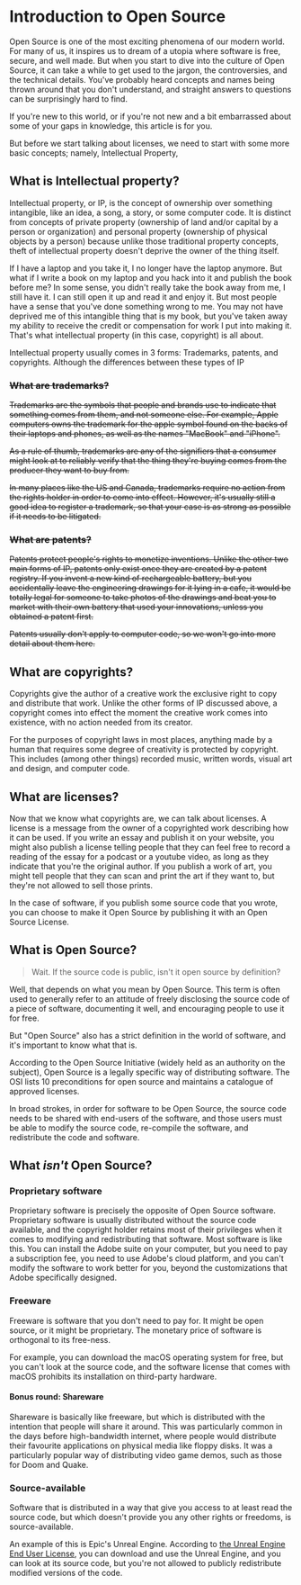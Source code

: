 # Introduction to Open Source

Open Source is one of the most exciting phenomena of our modern world. For many of us, it inspires us to dream of a utopia where software is free, secure, and well made. But when you start to dive into the culture of Open Source, it can take a while to get used to the jargon, the controversies, and the technical details. You've probably heard concepts and names being thrown around that you don't understand, and straight answers to questions can be surprisingly hard to find.

If you're new to this world, or if you're not new and a bit embarrassed about some of your gaps in knowledge, this article is for you.

But before we start talking about licenses, we need to start with some more basic concepts; namely, Intellectual Property, 

## What is Intellectual property?

Intellectual property, or IP, is the concept of ownership over something intangible, like an idea, a song, a story, or some computer code. It is distinct from concepts of private property (ownership of land and/or capital by a person or organization) and personal property (ownership of physical objects by a person) because unlike those traditional property concepts, theft of intellectual property doesn't deprive the owner of the thing itself. 

If I have a laptop and you take it, I no longer have the laptop anymore. But what if I write a book on my laptop and you hack into it and publish the book before me? In some sense, you didn't really take the book away from me, I still have it. I can still open it up and read it and enjoy it. But most people have a sense that you've done something wrong to me. You may not have deprived me of this intangible thing that is my book, but you've taken away my ability to receive the credit or compensation for work I put into making it. That's what intellectual property (in this case, copyright) is all about.

Intellectual property usually comes in 3 forms: Trademarks, patents, and copyrights. Although the differences between these types of IP

### ~~What are trademarks?~~

~~Trademarks are the symbols that people and brands use to indicate that something comes from them, and not someone else. For example, Apple computers owns the trademark for the apple symbol found on the backs of their laptops and phones, as well as the names "MacBook" and "iPhone".~~

~~As a rule of thumb, trademarks are any of the signifiers that a consumer might look at to reliably verify that the thing they're buying comes from the producer they want to buy from.~~ 

~~In many places like the US and Canada, trademarks require no action from the rights holder in order to come into effect. However, it's usually still a good idea to register a trademark, so that your case is as strong as possible if it needs to be litigated.~~

### ~~What are patents?~~

~~Patents protect people's rights to monetize inventions. Unlike the other two main forms of IP, patents only exist once they are created by a patent registry. If you invent a new kind of rechargeable battery, but you accidentally leave the engineering drawings for it lying in a cafe, it would be totally legal for someone to take photos of the drawings and beat you to market with their own battery that used your innovations, unless you obtained a patent first.~~

~~Patents usually don't apply to computer code, so we won't go into more detail about them here.~~

## What are copyrights?

Copyrights give the author of a creative work the exclusive right to copy and distribute that work. Unlike the other forms of IP discussed above, a copyright comes into effect the moment the creative work comes into existence, with no action needed from its creator.

For the purposes of copyright laws in most places, anything made by a human that requires some degree of creativity is protected by copyright. This includes (among other things) recorded music, written words, visual art and design, and computer code.

## What are licenses?

Now that we know what copyrights are, we can talk about licenses. A license is a message from the owner of a copyrighted work describing how it can be used. If you write an essay and publish it on your website, you might also publish a license telling people that they can feel free to record a reading of the essay for a podcast or a youtube video, as long as they indicate that you're the original author. If you publish a work of art, you might tell people that they can scan and print the art if they want to, but they're not allowed to sell those prints. 

In the case of software, if you publish some source code that you wrote, you can choose to make it Open Source by publishing it with an Open Source License.

## What is Open Source?

> Wait. If the source code is public, isn't it open source by definition?

Well, that depends on what you mean by Open Source. This term is often used to generally refer to an attitude of freely disclosing the source code of a piece of software, documenting it well, and encouraging people to use it for free.

But "Open Source" also has a strict definition in the world of software, and it's important to know what that is.

According to the Open Source Initiative (widely held as an authority on the subject), Open Source is a legally specific way of distributing software. The OSI lists 10 preconditions for open source and maintains a catalogue of approved licenses.

In broad strokes, in order for software to be Open Source, the source code needs to be shared with end-users of the software, and those users must be able to modify the source code, re-compile the software, and redistribute the code and software.

## What _isn't_ Open Source?

### Proprietary software

Proprietary software is precisely the opposite of Open Source software. Proprietary software is usually distributed without the source code available, and the copyright holder retains most of their privileges when it comes to modifying and redistributing that software. Most software is like this. You can install the Adobe suite on your computer, but you need to pay a subscription fee, you need to use Adobe's cloud platform, and you can't modify the software to work better for you, beyond the customizations that Adobe specifically designed.

### Freeware

Freeware is software that you don't need to pay for. It might be open source, or it might be proprietary. The monetary price of software is orthogonal to its free-ness. 

For example, you can download the macOS operating system for free, but you can't look at the source code, and the software license that comes with macOS prohibits its installation on third-party hardware.

#### Bonus round: Shareware

Shareware is basically like freeware, but which is distributed with the intention that people will share it around. This was particularly common in the days before high-bandwidth internet, where people would distribute their favourite applications on physical media like floppy disks. It was a particularly popular way of distributing video game demos, such as those for Doom and Quake.

### Source-available

Software that is distributed in a way that give you access to at least read the source code, but which doesn't provide you any other rights or freedoms, is source-available.

An example of this is Epic's Unreal Engine. According to [the Unreal Engine End User License](https://www.unrealengine.com/en-US/eula/unreal), you can download and use the Unreal Engine, and you can look at its source code, but you're not allowed to publicly redistribute modified versions of the code.

